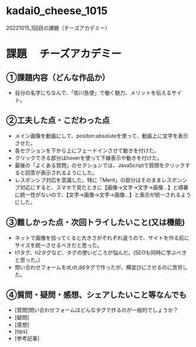 # kadai0_cheese_1015
20221015_1回目の課題（チーズアカデミー）

# 課題　 チーズアカデミー

## ①課題内容（どんな作品か）
- 自分の名字にちなんで、「佐川急便」で働く魅力、メリットを伝えるサイト。

## ②工夫した点・こだわった点
- メイン画像を動画にして、positon:absoluteを使って、動画上に文字を表示させた。
- 各セクションを下から上にフェードインさせて動きを付けた。
- クリックできる部分はhoverを使って下線表示や動きを付けた。
- 最後の「よくある質問」のセクションでは、JavaScriptで質問をクリックすると回答が表示されるようにした。
- レスポンシブ対応を意識した。特に「Merit」の部分はそのままレスポンシブ対応にすると、スマホで見たときに【画像→文字→文字→画像…】と順番に統一性がないので、【文字→画像→文字→画像…】と表示が統一されるようにした。

## ③難しかった点・次回トライしたいこと(又は機能)
- ネットで画像を拾ってくると大きさがぞれぞれ違うので、サイトを作る前にサイズを統一させるべきだと思った。
- h1タグ、h2タグなど、タグの使いどころが悩んだ。(SEOも同時に学ぶべきと思った。)
- 問い合わせフォームをdl,dt,ddタグで作ったが、横並びにさせるのに苦労した。

## ④質問・疑問・感想、シェアしたいこと等なんでも
- [質問]問い合わせフォームはどんなタグで作るのが一般的でしょうか？
- [疑問]
- [感想]
- [tips]
- [参考記事]
